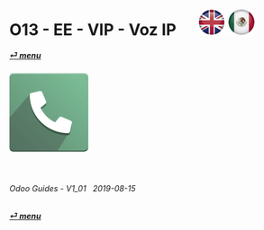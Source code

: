 # O13 - EE - VIP - Voz IP &nbsp;&nbsp;&nbsp;&nbsp; [![en-uk](/doc/img/flg/en-uk-flg-btn-sml.png)](/en-uk/o13/ee/vip/en-uk-o13-ee-vip-guides.md) [ ![es-mx](/doc/img/flg/es-mx-flg-btn-sml.png)](/es-mx/o13/ee/vip/es-mx-o13-ee-vip-guides.md)
#### [_&#x23CE; menu_](/en-uk/o13/ee/en-uk-o13-ee-guides-menu.md "Regresar al menú de EE")  
### ![vip](/doc/img/app/big/vip.png)
[ⱽ¹²³⁴⁵⁶⁷⁸⁹⁰⁻]: # (ⱽ¹²³⁴⁵⁶⁷⁸⁹⁰⁻)

<br>

###### Odoo Guides - V1_01 &nbsp; 2019-08-15  
**[_&#x23CE; menu_](/en-uk/o13/ee/en-uk-o13-ee-guides-menu.md)**  
